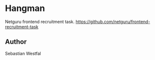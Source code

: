 # Hangman
Netguru frontend recruitment task.
https://github.com/netguru/frontend-recruitment-task
## Author
Sebastian Westfal

